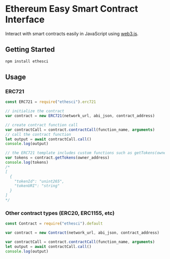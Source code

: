 # Ethereum Easy Smart Contract Interface
Interact with smart contracts easily in JavaScript using [web3.js](https://github.com/ChainSafe/web3.js).
## Getting Started
```bash
npm install ethesci
```
## Usage
### ERC721
```js
const ERC721 = require("ethesci").erc721

// initialize the contract
var contract = new ERC721(network_url, abi_json, contract_address)

// create contract function call
var contractCall = contract.contractCall(function_name, arguments)
// call the contract function
let output = await contractCall.call()
console.log(output) 

// the ERC721 template includes custom functions such as getTokens(owner_address)
var tokens = contract.getTokens(owner_address)
console.log(tokens)
/*
[
  {
    "tokenId": "unint265",
    "tokenURI": "string"
  }
]
*/

```
### Other contract types (ERC20, ERC1155, etc)
```js
const Contract = require("ethesci").default

var contract = new Contract(network_url, abi_json, contract_address)

var contractCall = contract.contractCall(function_name, arguments)
let output = await contractCall.call()
console.log(output) 
```

